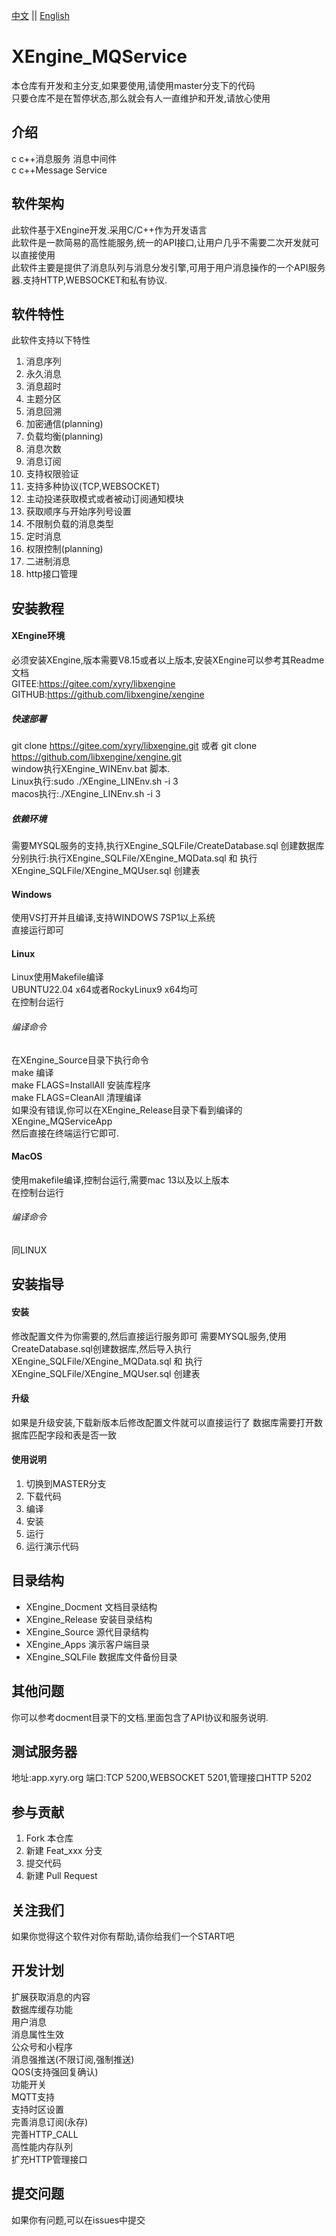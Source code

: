 [中文](README.md) ||  [English](README.en.md)  
# XEngine_MQService
本仓库有开发和主分支,如果要使用,请使用master分支下的代码  
只要仓库不是在暂停状态,那么就会有人一直维护和开发,请放心使用

## 介绍
c c++消息服务 消息中间件  
c c++Message Service  

## 软件架构
此软件基于XEngine开发.采用C/C++作为开发语言  
此软件是一款简易的高性能服务,统一的API接口,让用户几乎不需要二次开发就可以直接使用  
此软件主要是提供了消息队列与消息分发引擎,可用于用户消息操作的一个API服务器.支持HTTP,WEBSOCKET和私有协议.  
## 软件特性
此软件支持以下特性  
1. 消息序列  
2. 永久消息  
3. 消息超时  
4. 主题分区  
5. 消息回溯
6. 加密通信(planning)  
7. 负载均衡(planning)  
8. 消息次数  
9. 消息订阅  
10. 支持权限验证  
11. 支持多种协议(TCP,WEBSOCKET)  
12. 主动投递获取模式或者被动订阅通知模块  
13. 获取顺序与开始序列号设置  
14. 不限制负载的消息类型  
15. 定时消息
16. 权限控制(planning)
17. 二进制消息
18. http接口管理

## 安装教程

#### XEngine环境
必须安装XEngine,版本需要V8.15或者以上版本,安装XEngine可以参考其Readme文档  
GITEE:https://gitee.com/xyry/libxengine  
GITHUB:https://github.com/libxengine/xengine

##### 快速部署
git clone https://gitee.com/xyry/libxengine.git 或者 git clone https://github.com/libxengine/xengine.git  
window执行XEngine_WINEnv.bat 脚本.  
Linux执行:sudo ./XEngine_LINEnv.sh -i 3  
macos执行:./XEngine_LINEnv.sh -i 3  

##### 依赖环境
需要MYSQL服务的支持,执行XEngine_SQLFile/CreateDatabase.sql  创建数据库  
分别执行:执行XEngine_SQLFile/XEngine_MQData.sql 和 执行XEngine_SQLFile/XEngine_MQUser.sql 创建表  

#### Windows
使用VS打开并且编译,支持WINDOWS 7SP1以上系统  
直接运行即可

#### Linux
Linux使用Makefile编译  
UBUNTU22.04 x64或者RockyLinux9 x64均可  
在控制台运行

###### 编译命令
在XEngine_Source目录下执行命令  
make 编译  
make FLAGS=InstallAll 安装库程序  
make FLAGS=CleanAll 清理编译  
如果没有错误,你可以在XEngine_Release目录下看到编译的XEngine_MQServiceApp  
然后直接在终端运行它即可.

#### MacOS
使用makefile编译,控制台运行,需要mac 13以及以上版本  
在控制台运行

###### 编译命令
同LINUX

## 安装指导
#### 安装
修改配置文件为你需要的,然后直接运行服务即可
需要MYSQL服务,使用CreateDatabase.sql创建数据库,然后导入执行XEngine_SQLFile/XEngine_MQData.sql 和 执行XEngine_SQLFile/XEngine_MQUser.sql 创建表  

#### 升级
如果是升级安装,下载新版本后修改配置文件就可以直接运行了
数据库需要打开数据库匹配字段和表是否一致

#### 使用说明

1.  切换到MASTER分支
2.  下载代码
3.  编译
4.  安装
5.  运行
6.  运行演示代码

## 目录结构
- XEngine_Docment  文档目录结构  
- XEngine_Release  安装目录结构  
- XEngine_Source   源代目录结构  
- XEngine_Apps     演示客户端目录  
- XEngine_SQLFile  数据库文件备份目录  

## 其他问题  
你可以参考docment目录下的文档.里面包含了API协议和服务说明.

## 测试服务器
地址:app.xyry.org 端口:TCP 5200,WEBSOCKET 5201,管理接口HTTP 5202  

## 参与贡献

1.  Fork 本仓库
2.  新建 Feat_xxx 分支
3.  提交代码
4.  新建 Pull Request  

## 关注我们
如果你觉得这个软件对你有帮助,请你给我们一个START吧

## 开发计划
扩展获取消息的内容  
数据库缓存功能  
用户消息  
消息属性生效  
公众号和小程序  
消息强推送(不限订阅,强制推送)  
QOS(支持强回复确认)  
功能开关  
MQTT支持  
支持时区设置  
完善消息订阅(永存)  
完善HTTP_CALL  
高性能内存队列  
扩充HTTP管理接口  

## 提交问题

如果你有问题,可以在issues中提交